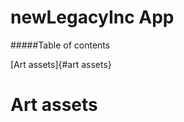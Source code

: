 newLegacyInc App
==================

#####Table of contents

[Art assets]{#art assets}



Art assets
=====

